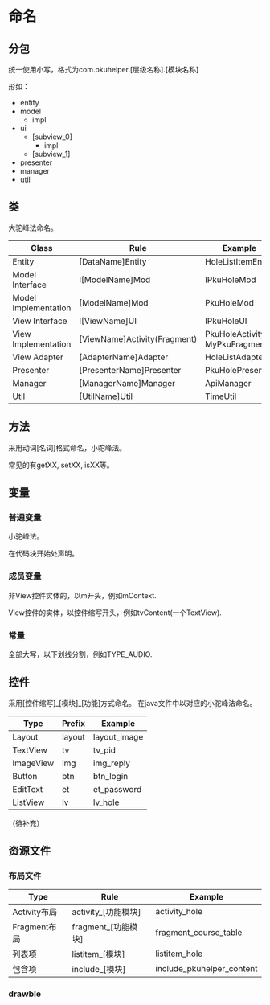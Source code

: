# 命名

## 分包
统一使用小写，格式为com.pkuhelper.[层级名称].[模块名称]

形如：

- entity
- model
    - impl
- ui
    - [subview_0]
        - impl
    - [subview_1]
- presenter
- manager
- util

## 类
大驼峰法命名。

| Class | Rule | Example |
| -- | -- | -- |
| Entity | [DataName]Entity | HoleListItemEntity |
| Model Interface | I[ModelName]Mod | IPkuHoleMod |
| Model Implementation | [ModelName]Mod | PkuHoleMod |
| View Interface | I[ViewName]UI | IPkuHoleUI |
| View Implementation | [ViewName]Activity(Fragment) | PkuHoleActivity, MyPkuFragment |
| View Adapter | [AdapterName]Adapter | HoleListAdapter |
| Presenter | [PresenterName]Presenter | PkuHolePresenter |
| Manager | [ManagerName]Manager | ApiManager |
| Util | [UtilName]Util | TimeUtil |

## 方法
采用动词[名词]格式命名，小驼峰法。

常见的有getXX, setXX, isXX等。

## 变量
### 普通变量
小驼峰法。

在代码块开始处声明。

### 成员变量
非View控件实体的，以m开头，例如mContext.

View控件的实体，以控件缩写开头，例如tvContent(一个TextView).

### 常量
全部大写，以下划线分割，例如TYPE_AUDIO.

## 控件
采用[控件缩写]\_[模块]\_[功能]方式命名。
在java文件中以对应的小驼峰法命名。

| Type | Prefix | Example |
| -- | -- | -- |
| Layout | layout | layout_image |
| TextView | tv | tv_pid |
| ImageView | img | img_reply |
| Button | btn | btn_login |
| EditText | et | et_password |
| ListView | lv | lv_hole |

（待补充）


## 资源文件

### 布局文件

| Type | Rule | Example |
| -- | -- | -- |
| Activity布局 | activity_[功能模块] | activity_hole |
| Fragment布局 | fragment_[功能模块] | fragment_course_table |
| 列表项 | listitem_[模块] | listitem_hole |
| 包含项 | include_[模块] | include_pkuhelper_content |

### drawble